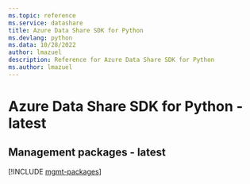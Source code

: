 ```yaml
---
ms.topic: reference
ms.service: datashare
title: Azure Data Share SDK for Python
ms.devlang: python
ms.data: 10/28/2022
author: lmazuel
description: Reference for Azure Data Share SDK for Python
ms.author: lmazuel
---
```

# Azure Data Share SDK for Python - latest

## Management packages - latest
[!INCLUDE [mgmt-packages](data-share-mgmt-index.md)]